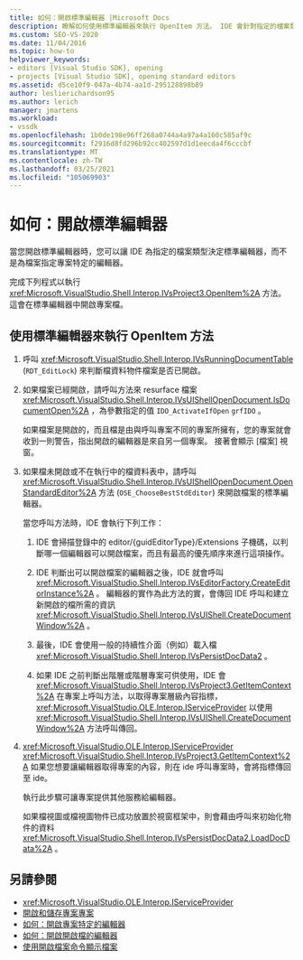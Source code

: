 ```yaml
---
title: 如何：開啟標準編輯器 |Microsoft Docs
description: 瞭解如何使用標準編輯器來執行 OpenItem 方法。 IDE 會針對指定的檔案類型決定標準編輯器。
ms.custom: SEO-VS-2020
ms.date: 11/04/2016
ms.topic: how-to
helpviewer_keywords:
- editors [Visual Studio SDK], opening
- projects [Visual Studio SDK], opening standard editors
ms.assetid: d5ce10f9-047a-4b74-aa1d-295128898b89
author: leslierichardson95
ms.author: lerich
manager: jmartens
ms.workload:
- vssdk
ms.openlocfilehash: 1b0de198e96ff268a0744a4a97a4a160c585af9c
ms.sourcegitcommit: f2916d8fd296b92cc402597d1d1eecda4f6cccbf
ms.translationtype: MT
ms.contentlocale: zh-TW
ms.lasthandoff: 03/25/2021
ms.locfileid: "105069903"
---
```

# <a name="how-to-open-standard-editors"></a>如何：開啟標準編輯器
當您開啟標準編輯器時，您可以讓 IDE 為指定的檔案類型決定標準編輯器，而不是為檔案指定專案特定的編輯器。

 完成下列程式以執行 <xref:Microsoft.VisualStudio.Shell.Interop.IVsProject3.OpenItem%2A> 方法。 這會在標準編輯器中開啟專案檔。

## <a name="to-implement-the-openitem-method-with-a-standard-editor"></a>使用標準編輯器來執行 OpenItem 方法

1. 呼叫 <xref:Microsoft.VisualStudio.Shell.Interop.IVsRunningDocumentTable> (`RDT_EditLock`) 來判斷檔資料物件檔案是否已開啟。

2. 如果檔案已經開啟，請呼叫方法來 resurface 檔案 <xref:Microsoft.VisualStudio.Shell.Interop.IVsUIShellOpenDocument.IsDocumentOpen%2A> ，為參數指定的值 `IDO_ActivateIfOpen` `grfIDO` 。

     如果檔案是開啟的，而且檔是由與呼叫專案不同的專案所擁有，您的專案就會收到一則警告，指出開啟的編輯器是來自另一個專案。 接著會顯示 [檔案] 視窗。

3. 如果檔未開啟或不在執行中的檔資料表中，請呼叫 <xref:Microsoft.VisualStudio.Shell.Interop.IVsUIShellOpenDocument.OpenStandardEditor%2A> 方法 (`OSE_ChooseBestStdEditor`) 來開啟檔案的標準編輯器。

     當您呼叫方法時，IDE 會執行下列工作：

    1. IDE 會掃描登錄中的 editor/{guidEditorType}/Extensions 子機碼，以判斷哪一個編輯器可以開啟檔案，而且有最高的優先順序來進行這項操作。

    2. IDE 判斷出可以開啟檔案的編輯器之後，IDE 就會呼叫 <xref:Microsoft.VisualStudio.Shell.Interop.IVsEditorFactory.CreateEditorInstance%2A> 。 編輯器的實作為此方法的實，會傳回 IDE 呼叫和建立新開啟的檔所需的資訊 <xref:Microsoft.VisualStudio.Shell.Interop.IVsUIShell.CreateDocumentWindow%2A> 。

    3. 最後，IDE 會使用一般的持續性介面（例如）載入檔 <xref:Microsoft.VisualStudio.Shell.Interop.IVsPersistDocData2> 。

    4. 如果 IDE 之前判斷出階層或階層專案可供使用，IDE 會 <xref:Microsoft.VisualStudio.Shell.Interop.IVsProject3.GetItemContext%2A> 在專案上呼叫方法，以取得專案層級內容指標， <xref:Microsoft.VisualStudio.OLE.Interop.IServiceProvider> 以使用 <xref:Microsoft.VisualStudio.Shell.Interop.IVsUIShell.CreateDocumentWindow%2A> 方法呼叫傳回。

4. <xref:Microsoft.VisualStudio.OLE.Interop.IServiceProvider> <xref:Microsoft.VisualStudio.Shell.Interop.IVsProject3.GetItemContext%2A> 如果您想要讓編輯器取得專案的內容，則在 ide 呼叫專案時，會將指標傳回至 ide。

     執行此步驟可讓專案提供其他服務給編輯器。

     如果檔視圖或檔視圖物件已成功放置於視窗框架中，則會藉由呼叫來初始化物件的資料 <xref:Microsoft.VisualStudio.Shell.Interop.IVsPersistDocData2.LoadDocData%2A> 。

## <a name="see-also"></a>另請參閱
- <xref:Microsoft.VisualStudio.OLE.Interop.IServiceProvider>
- [開啟和儲存專案專案](../extensibility/internals/opening-and-saving-project-items.md)
- [如何：開啟專案特定的編輯器](../extensibility/how-to-open-project-specific-editors.md)
- [如何：開啟開啟檔的編輯器](../extensibility/how-to-open-editors-for-open-documents.md)
- [使用開啟檔案命令顯示檔案](../extensibility/internals/displaying-files-by-using-the-open-file-command.md)

